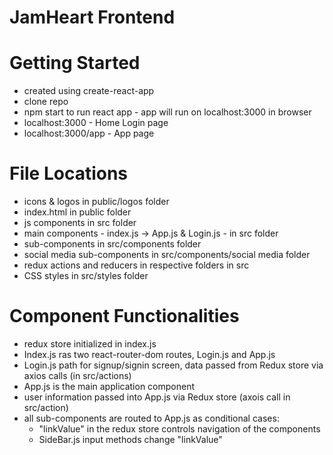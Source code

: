 # JamHeart Frontend

# Getting Started
* created using create-react-app 
* clone repo
* npm start to run react app - app will run on localhost:3000 in browser
* localhost:3000 - Home Login page
* localhost:3000/app - App page

# File Locations
* icons & logos in public/logos folder
* index.html in public folder
* js components in src folder
* main components - index.js -> App.js & Login.js - in src folder
* sub-components in src/components folder
* social media sub-components in src/components/social media folder
* redux actions and reducers in respective folders in src
* CSS styles in src/styles folder

# Component Functionalities
* redux store initialized in index.js
* Index.js ras two react-router-dom routes, Login.js and App.js
* Login.js path for signup/signin screen, data passed from Redux store via axios calls (in src/actions)
* App.js is the main application component
* user information passed into App.js via Redux store (axois call in src/action)
* all sub-components are routed to App.js as conditional cases:
  * "linkValue" in the redux store controls navigation of the components
  * SideBar.js input methods change "linkValue"
